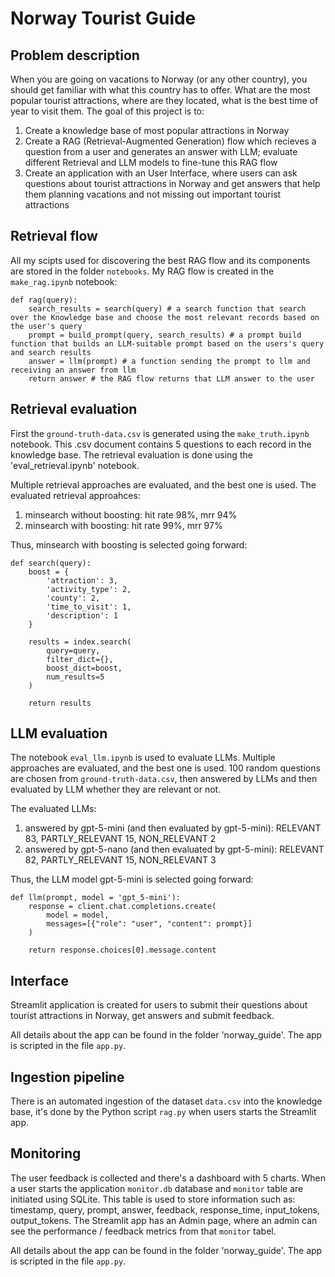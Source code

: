 # Norway Tourist Guide

## Problem description
When you are going on vacations to Norway (or any other country), you should get familiar with what this country has to offer. What are the most popular tourist attractions, where are they located, what is the best time of year to visit them. The goal of this project is to:
1. Create a knowledge base of most popular attractions in Norway
2. Create a RAG (Retrieval-Augmented Generation) flow  which recieves a question from a user and generates an answer with LLM; evaluate different Retrieval and LLM models to fine-tune this RAG flow
3. Create an application with an User Interface, where users can ask questions about tourist attractions in Norway and get answers that help them planning vacations and not missing out important tourist attractions

## Retrieval flow
All my scipts used for discovering the best RAG flow and its components are stored in the folder `notebooks`.
My RAG flow is created in the `make_rag.ipynb` notebook:
```
def rag(query):
    search_results = search(query) # a search function that search over the Knowledge base and choose the most relevant records based on the user's query
    prompt = build_prompt(query, search_results) # a prompt build function that builds an LLM-suitable prompt based on the users's query and search results
    answer = llm(prompt) # a function sending the prompt to llm and receiving an answer from llm
    return answer # the RAG flow returns that LLM answer to the user
```

## Retrieval evaluation
First the `ground-truth-data.csv` is generated using the `make_truth.ipynb` notebook. This .csv document contains 5 questions to each record in the knowledge base. The retrieval evaluation is done using the 'eval_retrieval.ipynb' notebook.

Multiple retrieval approaches are evaluated, and the best one is used.
The evaluated retrieval approahces:
1. minsearch without boosting: hit rate 98%, mrr 94%
2. minsearch with boosting: hit rate 99%, mrr 97%

Thus, minsearch with boosting is selected going forward:
```
def search(query):
    boost = {
        'attraction': 3,
        'activity_type': 2,
        'county': 2,
        'time_to_visit': 1,
        'description': 1
    }

    results = index.search(
        query=query,
        filter_dict={},
        boost_dict=boost,
        num_results=5
    )

    return results
```

## LLM evaluation
The notebook `eval_llm.ipynb` is used to evaluate LLMs. Multiple approaches are evaluated, and the best one is used.
100 random questions are chosen from `ground-truth-data.csv`, then answered by LLMs and then evaluated by LLM whether they are relevant or not.

The evaluated LLMs:
1. answered by gpt-5-mini (and then evaluated by gpt-5-mini): RELEVANT 83, PARTLY_RELEVANT 15, NON_RELEVANT 2
2. answered by gpt-5-nano (and then evaluated by gpt-5-mini): RELEVANT 82, PARTLY_RELEVANT 15, NON_RELEVANT 3

Thus, the LLM model gpt-5-mini is selected going forward:
```
def llm(prompt, model = 'gpt_5-mini'):
    response = client.chat.completions.create(
        model = model,
        messages=[{"role": "user", "content": prompt}]
    )

    return response.choices[0].message.content
```

## Interface
Streamlit application is created for users to submit their questions about tourist attractions in Norway, get answers and submit feedback.

All details about the app can be found in the folder 'norway_guide'. The app is scripted in the file `app.py`.

## Ingestion pipeline
There is an automated ingestion of the dataset `data.csv` into the knowledge base, it's done by the Python script `rag.py` when users starts the Streamlit app.

## Monitoring
The user feedback is collected and there's a dashboard with 5 charts.
When a user starts the application `monitor.db` database and `monitor` table are initiated using SQLite. This table is used to store information such as: timestamp, query, prompt, answer, feedback, response_time, input_tokens, output_tokens.
The Streamlit app has an Admin page, where an admin can see the performance / feedback metrics from that `monitor` tabel.

All details about the app can be found in the folder 'norway_guide'. The app is scripted in the file `app.py`.
